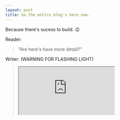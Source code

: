 ```yaml
---
layout: post
title: So the entire blog's here now.
---
```


Because there's sucess to build. :wink:

Reader: 
> "Are here's have more detail?"

Writer: 
(WARNING FOR FLASHING LIGHT)

> <iframe src="https://dobby233liu.github.io/0/DJwko9rXkAIYjxd.mp4"></iframe>
